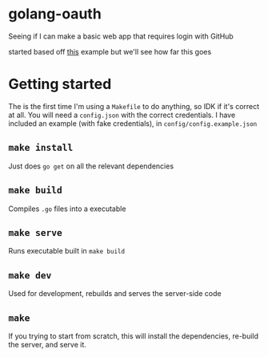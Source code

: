 # golang-oauth
Seeing if I can make a basic web app that requires login with GitHub

started based off [this](https://github.com/andrewtian/golang-github-oauth-example/blob/master/main.go)
example but we'll see how far this goes

# Getting started

The is the first time I'm using a `Makefile` to do anything, so IDK if it's correct at all. You will need a `config.json` with the correct credentials. I have included an example (with fake credentials), in `config/config.example.json`

## `make install`

Just does `go get` on all the relevant dependencies

## `make build`

Compiles `.go` files into a executable

## `make serve`

Runs executable built in `make build`

## `make dev`

Used for development, rebuilds and serves the server-side code

## `make`

If you trying to start from scratch, this will install the dependencies, re-build the server, and serve it.
